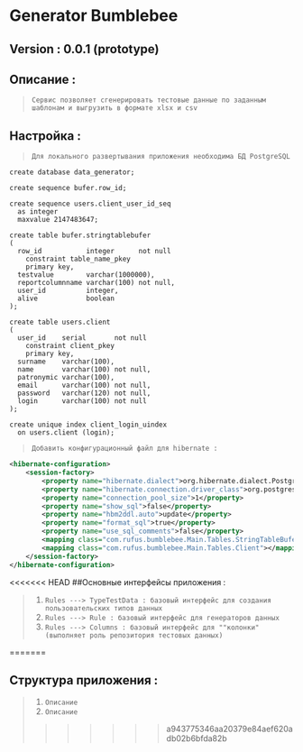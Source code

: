 # Generator Bumblebee
## Version : 0.0.1 (prototype)
## Описание :
>`Сервис позволяет сгенерировать тестовые данные по заданным шаблонам и выгрузить в формате xlsx и csv`
## Настройка :
>`Для локального развертывания приложения необходима БД PostgreSQL`
``` postgresplsql
create database data_generator;

create sequence bufer.row_id;

create sequence users.client_user_id_seq
  as integer
  maxvalue 2147483647;

create table bufer.stringtablebufer
(
  row_id           integer      not null
    constraint table_name_pkey
    primary key,
  testvalue        varchar(1000000),
  reportcolumnname varchar(100) not null,
  user_id          integer,
  alive            boolean
);

create table users.client
(
  user_id    serial       not null
    constraint client_pkey
    primary key,
  surname    varchar(100),
  name       varchar(100) not null,
  patronymic varchar(100),
  email      varchar(100) not null,
  password   varchar(120) not null,
  login      varchar(100) not null
);

create unique index client_login_uindex
  on users.client (login);
 ```
 >`Добавить конфигурационный файл для hibernate :`
 ``` xml
 <hibernate-configuration>
     <session-factory>
         <property name="hibernate.dialect">org.hibernate.dialect.PostgreSQL9Dialect</property>
         <property name="hibernate.connection.driver_class">org.postgresql.Driver</property>
         <property name="connection_pool_size">1</property>
         <property name="show_sql">false</property>
         <property name="hbm2ddl.auto">update</property>
         <property name="format_sql">true</property>
         <property name="use_sql_comments">false</property>
         <mapping class="com.rufus.bumblebee.Main.Tables.StringTableBufer"></mapping>
         <mapping class="com.rufus.bumblebee.Main.Tables.Client"></mapping>
     </session-factory>
 </hibernate-configuration>
 ```
<<<<<<< HEAD
 ##Основные интерфейсы приложения  :
 >1. `Rules ---> TypeTestData : базовый интерфейс для создания пользовательских типов данных`
 >2. `Rules ---> Rule : базовый интерфейс для генераторов данных`
 >3. `Rules ---> Columns : базовый интерфейс для ""колонки"(выполняет роль репозитория тестовых данных)`


=======
 ## Структура приложения  :
 >1. `Описание`
 >2. `Описание`
>>>>>>> a943775346aa20379e84aef620adb02b6bfda82b

